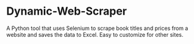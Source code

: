 # Dynamic-Web-Scraper
A Python tool that uses Selenium to scrape book titles and prices from a website and saves the data to Excel. Easy to customize for other sites.
